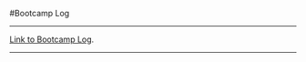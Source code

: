 #Bootcamp Log

* * *

[Link to Bootcamp Log](https://peridot-beef-71d.notion.site/Software-Engineering-Bootcamp-1bc412d2403543eaadf401a5b956add1).

* * * 